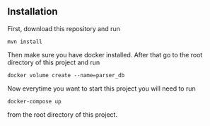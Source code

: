 ## Installation
First, download this repository and run

`mvn install`

Then make sure you have docker installed. After that go to the root directory of this project and run

`docker volume create --name=parser_db`

Now everytime you want to start this project you will need to run

`docker-compose up`

from the root directory of this project.
